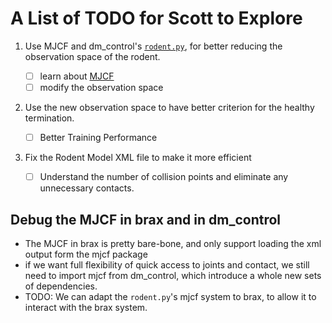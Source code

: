 # A List of TODO for Scott to Explore

1. Use MJCF and dm_control's [`rodent.py`](https://github.com/google-deepmind/dm_control/blob/main/dm_control/locomotion/walkers/rodent.py), for better reducing the observation space of the rodent. 

   - [ ] learn about [MJCF](https://github.com/google-deepmind/dm_control/blob/main/dm_control/mjcf/README.md)
   - [ ] modify the observation space

2. Use the new observation space to have better criterion for the healthy termination.

    - [ ] Better Training Performance

3. Fix the Rodent Model XML file to make it more efficient

    - [ ] Understand the number of collision points and eliminate any unnecessary contacts.



## Debug the MJCF in brax and in dm_control

- The MJCF in brax is pretty bare-bone, and only support loading the xml output form the mjcf package
- if we want full flexibility of quick access to joints and contact, we still need to import mjcf from dm_control, which introduce a whole new sets of dependencies.
- TODO: We can adapt the `rodent.py`'s mjcf system to brax, to allow it to interact with the brax system.
